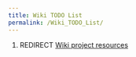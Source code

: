 ```yaml
---
title: Wiki TODO List
permalink: /Wiki_TODO_List/
---
```


1.  REDIRECT [Wiki project resources](Wiki_project_resources "wikilink")